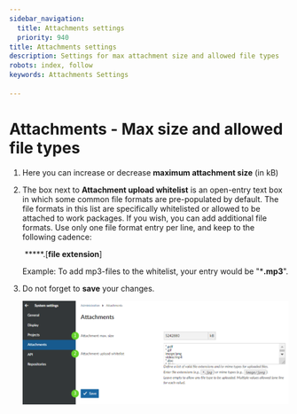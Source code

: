 ```yaml
---
sidebar_navigation:
  title: Attachments settings
  priority: 940
title: Attachments settings
description: Settings for max attachment size and allowed file types
robots: index, follow
keywords: Attachments Settings

---
```


# Attachments - Max size and allowed file types

1. Here you can increase or decrease **maximum attachment size** (in kB)

2. The box next to **Attachment upload whitelist** is an open-entry text box in which some common file formats are pre-populated by default. The file formats in this list are specifically whitelisted or allowed to be attached to work packages. 
   If you wish, you can add additional file formats. Use only one file format entry per line, and keep to the following cadence:  
   
   ​																			*****.[**file extension**]
   
   Example: To add mp3-files to the whitelist, your entry would be "***.mp3**".
   
2. Do not forget to **save** your changes.

   ![image-20220125124252869](image-20220125124252869.png)
